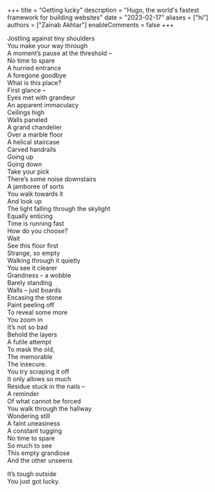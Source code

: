 +++
title = "Getting lucky"
description = "Hugo, the world's fastest framework for building websites"
date = "2023-02-17"
aliases = ["hi"]
authors = ["Zainab Akhtar"]
enableComments = false
+++

Jostling against tiny shoulders \
You make your way through \
A moment’s pause at the threshold – \
No time to spare \
A hurried entrance \
A foregone goodbye \
What is this place? \
First glance – \
Eyes met with grandeur \
An apparent immaculacy \
Ceilings high \
Walls paneled \
A grand chandelier \
Over a marble floor \
A helical staircase \
Carved handrails \
Going up \
Going down \
Take your pick \
There’s some noise downstairs \
A jamboree of sorts \
You walk towards it \
And look up \
The light falling through the skylight \
Equally enticing \
Time is running fast \
How do you choose? \
Wait \
See this floor first \
Strange, so empty \
Walking through it quietly \
You see it clearer \
Grandness – a wobble \
Barely standing \
Walls – just boards \
Encasing the stone \
Paint peeling off \
To reveal some more \
You zoom in \
It’s not so bad \
Behold the layers \
A futile attempt \
To mask the old, \
The memorable \
The insecure. \
You try scraping it off \
It only allows so much \
Residue stuck in the nails – \
A reminder \
Of what cannot be forced \
You walk through the hallway \
Wondering still \
A faint uneasiness \
A constant tugging \
No time to spare \
So much to see \
This empty grandiose \
And the other unseens

It’s tough outside \
You just got lucky.